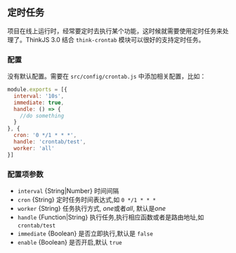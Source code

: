 ## 定时任务

项目在线上运行时，经常要定时去执行某个功能，这时候就需要使用定时任务来处理了。ThinkJS 3.0 结合 `think-crontab` 模块可以很好的支持定时任务。


### 配置

没有默认配置。需要在 `src/config/crontab.js` 中添加相关配置，比如：

```javascript
module.exports = [{
  interval: '10s',
  immediate: true,
  handle: () => {
    //do something
  }
}, {
  cron: '0 */1 * * *',
  handle: 'crontab/test',
  worker: 'all'
}]
```

### 配置项参数

* `interval` {String|Number} 时间间隔
* `cron` {String} 定时任务时间表达式,如 `0 */1 * * *`
* `worker` {String} 任务执行方式, *one*或者*all*, 默认是*one*
* `handle` {Function|String} 执行任务,执行相应函数或者是路由地址,如 `crontab/test`
* `immediate` {Boolean} 是否立即执行,默认是 `false`
* `enable` {Boolean} 是否开启,默认 `true`